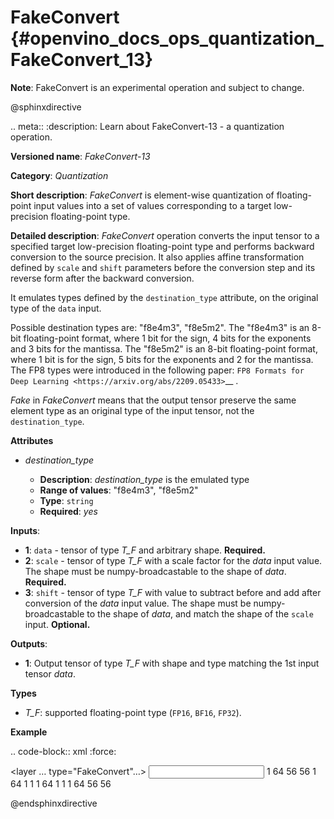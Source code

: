 # FakeConvert {#openvino_docs_ops_quantization_FakeConvert_13}

**Note**: FakeConvert is an experimental operation and subject to change.

@sphinxdirective

.. meta::
  :description: Learn about FakeConvert-13 - a quantization operation.

**Versioned name**: *FakeConvert-13*

**Category**: *Quantization*

**Short description**: *FakeConvert* is element-wise quantization of floating-point input values into a set of values corresponding to a target low-precision floating-point type.

**Detailed description**: *FakeConvert* operation converts the input tensor to a specified target low-precision floating-point type and performs backward conversion to the source precision. It also applies affine transformation defined by ``scale`` and ``shift`` parameters before the conversion step and its reverse form after the backward conversion.

It emulates types defined by the ``destination_type`` attribute, on the original type of the ``data`` input.

Possible destination types are: "f8e4m3", "f8e5m2". The "f8e4m3" is an 8-bit floating-point format, where 1 bit for the sign, 4 bits for the exponents and 3 bits for the mantissa. The "f8e5m2" is an 8-bit floating-point format, where 1 bit is for the sign, 5 bits for the exponents and 2 for the mantissa.
The FP8 types were introduced in the following paper: `FP8 Formats for Deep Learning <https://arxiv.org/abs/2209.05433>`__ .

*Fake* in *FakeConvert* means that the output tensor preserve the same element type as an original type of the input tensor, not the ``destination_type``.


**Attributes**

* *destination_type*

  * **Description**: *destination_type* is the emulated type
  * **Range of values**: "f8e4m3", "f8e5m2"
  * **Type**: `string`
  * **Required**: *yes*


**Inputs**:

* **1**: `data` - tensor of type *T_F* and arbitrary shape. **Required.**
* **2**: `scale` - tensor of type *T_F* with a scale factor for the *data* input value. The shape must be numpy-broadcastable to the shape of *data*. **Required.**
* **3**: `shift` - tensor of type *T_F* with value to subtract before and add after conversion of the *data* input value. The shape must be numpy-broadcastable to the shape of *data*, and match the shape of the ``scale`` input. **Optional.**


**Outputs**:

* **1**: Output tensor of type *T_F* with shape and type matching the 1st input tensor *data*.

**Types**

* *T_F*: supported floating-point type (`FP16`, `BF16`, `FP32`).

**Example**

.. code-block:: xml
   :force:

   <layer … type="FakeConvert"…>
       <data destination_type="f8e4m3"/>
       <input>
           <port id="0">
               <dim>1</dim>
               <dim>64</dim>
               <dim>56</dim>
               <dim>56</dim>
           </port>
           <port id="1">
               <dim>1</dim>
               <dim>64</dim>
               <dim>1</dim>
               <dim>1</dim>
           </port>
           <port id="2">
               <dim>1</dim>
               <dim>64</dim>
               <dim>1</dim>
               <dim>1</dim>
           </port>
       </input>
       <output>
           <port id="3">
               <dim>1</dim>
               <dim>64</dim>
               <dim>56</dim>
               <dim>56</dim>
           </port>
       </output>
   </layer>


@endsphinxdirective
